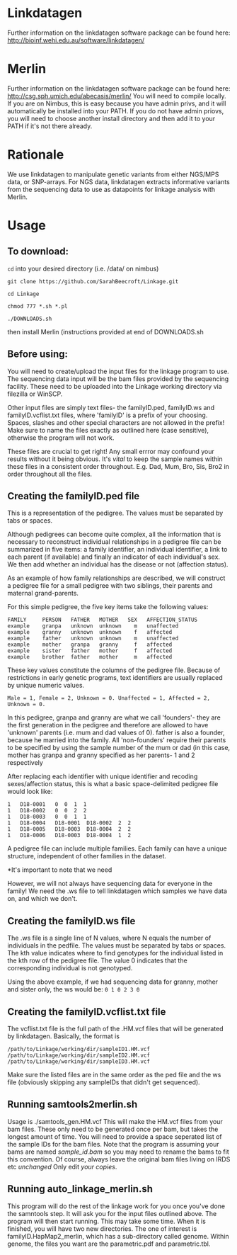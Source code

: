 # Linkdatagen
Further information on the linkdatagen software package can be found here: http://bioinf.wehi.edu.au/software/linkdatagen/
# Merlin
Further information on the linkdatagen software package can be found here: http://csg.sph.umich.edu/abecasis/merlin/ 
You will need to compile locally. If you are on Nimbus, this is easy because you have admin privs, and it will automatically be installed into your PATH. If you do not have admin priovs, you will need to choose another install directory and then add it to your PATH if it's not there already.
# Rationale
We use linkdatagen to manipulate genetic variants from either NGS/MPS data, or SNP-arrays. For NGS data, linkdatagen extracts informative variants from the sequencing data to use as datapoints for linkage analysis with Merlin.

# Usage
## To download:

`cd` into your desired directory (i.e. /data/ on nimbus)

```
git clone https://github.com/SarahBeecroft/Linkage.git

cd Linkage

chmod 777 *.sh *.pl

./DOWNLOADS.sh
```

then install Merlin (instructions provided at end of DOWNLOADS.sh

## Before using:
You will need to create/upload the input files for the linkage program to use. The sequencing data input will be the bam files provided by the sequencing facility. These need to be uploaded into the Linkage working directory via filezilla or WinSCP. 

Other input files are simply text files- the familyID.ped, familyID.ws and familyID.vcflist.txt files, where 'familyID' is a prefix of your choosing. Spaces, slashes and other special characters are not allowed in the prefix! Make sure to name the files exactly as outlined here (case sensitive), otherwise the program will not work.  

These files are crucial to get right! Any small errror may confound your results without it being obvious. It's *vital* to keep the sample names within these files in a consistent order throughout. E.g. Dad, Mum, Bro, Sis, Bro2 in order throughout all the files. 

## Creating the familyID.ped file
This is a representation of the pedigree. The values must be separated by tabs or spaces.

Although pedigrees can become quite complex, all the information that is necessary to reconstruct individual relationships in a pedigree file can be summarized in five items: a family identifier, an individual identifier, a link to each parent (if available) and finally an indicator of each individual's sex. We then add whether an individual has the disease or not (affection status). 

As an example of how family relationships are described, we will construct a pedigree file for a small pedigree with two siblings, their parents and maternal grand-parents.

For this simple pedigree, the five key items take the following values:

```
FAMILY     PERSON   FATHER   MOTHER   SEX   AFFECTION_STATUS
example    granpa   unknown  unknown    m   unaffected
example    granny   unknown  unknown    f   affected
example    father   unknown  unknown    m   unaffected
example    mother   granpa   granny     f   affected
example    sister   father   mother     f   affected
example    brother  father   mother     m   affected
```

These key values constitute the columns of the pedigree file. Because of restrictions in early genetic programs, text identifiers are usually replaced by unique numeric values. 

`Male = 1, Female = 2, Unknown = 0. Unaffected = 1, Affected = 2, Unknown = 0.`

In this pedigree, granpa and granny are what we call 'founders'- they are the first generation in the pedigree and therefore are allowed to have 'unknown' parents (i.e. mum and dad values of 0). father is also a founder, because he married into the family. All 'non-founders' require their parents to be specified by using the sample number of the mum or dad (in this case, mother has granpa and granny specified as her parents- 1 and 2 respectively

After replacing each identifier with unique identifier and recoding sexes/affection status, this is what a basic space-delimited pedigree file would look like:

```
1   D18-0001   0  0  1  1
1   D18-0002   0  0  2  2
1   D18-0003   0  0  1  1
1   D18-0004   D18-0001  D18-0002  2  2
1   D18-0005   D18-0003  D18-0004  2  2
1   D18-0006   D18-0003  D18-0004  1  2
```

A pedigree file can include multiple families. Each family can have a unique structure, independent of other families in the dataset. 

*It's important to note that we need 

However, we will not always have sequencing data for everyone in the family! We need the .ws file to tell linkdatagen which samples we have data on, and which we don't. 

## Creating the familyID.ws file
The .ws file is a single line of N values, where N equals the number of individuals in the pedfile. The values must be separated by tabs or spaces. The kth value indicates where to find genotypes for the individual listed in the kth row of the pedigree file. The value  0 indicates that the corresponding individual is not genotyped. 

Using the above example, if we had sequencing data for granny, mother and sister only, the ws would be:
`0 1 0 2 3 0`

## Creating the familyID.vcflist.txt file
The vcflist.txt file is the full path of the .HM.vcf files that will be generated by linkdatagen. Basically, the format is 

```
/path/to/Linkage/working/dir/sampleID1.HM.vcf
/path/to/Linkage/working/dir/sampleID2.HM.vcf
/path/to/Linkage/working/dir/sampleID3.HM.vcf
```

Make sure the listed files are in the same order as the ped file and the ws file (obviously skipping any sampleIDs that didn't get sequenced). 

## Running samtools2merlin.sh
Usage is ./samtools_gen.HM.vcf
This will make the HM.vcf files from your bam files. These only need to be generated once per bam, but takes the longest amount of time. 
You will need to provide a space seperated list of the sample IDs for the bam files. Note that the program is assuming your bams are named *sample_id.bam* so you may need to rename the bams to fit this convention. Of course, always leave the original bam files living on IRDS etc _unchanged_ Only edit _your copies_.
## Running auto_linkage_merlin.sh
This program will do the rest of the linkage work for you once you've done the samntools step. It will ask you for the input files outlined above.
The program will then start running. This may take some time. When it is finished, you will have two new directories. The one of interest is familyID.HapMap2_merlin, which has a sub-directory called genome. Within genome, the files you want are the parametric.pdf and parametric.tbl. 
